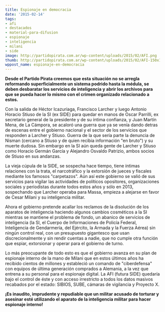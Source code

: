 ```yaml
---
title: Espionaje en democracia
date: '2015-02-14'
tags:
- afi
- destacados
- material-para-difusion
- espionaje
- inteligencia
- milani
- side
image: http://partidopirata.com.ar/wp-content/uploads/2015/02/AFI.png
thumb: http://partidopirata.com.ar/wp-content/uploads/2015/02/AFI-150x150.png
wppost_name: espionaje-en-democracia
---
```


<strong>Desde  el Partido Pirata creemos que esta situación no se arregla reformando superficialmente un sistema podrido hasta la médula, se deben desbaratar los servicios de inteligencia y abrir los archivos para que se pueda hacer lo mismo con el crimen organizado relacionado a estos.</strong>

Con la salida de Héctor Icazuriaga, Francisco Larcher y luego Antonio Horacio Stiuso de la SI (ex SIDE) para quedar en manos de Oscar Parrilli, ex secretario general de la presidente y de su íntima confianza, y Juan Martín Mena, de La Cámpora, se acaloró una guerra que ya se venía dando detras de escenas entre el gobierno nacional y el sector de los servicios que responden a Larcher y Stiuso. Guerra de la que sería parte la denuncia de Nisman (cercano a Stiuso y de quien recibia información "en bruto") y su muerte dudosa. Sin embargo en la SI aún queda gente de Larcher y Stiuso como Horacio Germán García y Alejandro Osvaldo Patrizio, ambos socios de Stiuso en sus andanzas.

La vieja cúpula de la SIDE, se sospecha hace tiempo, tiene íntimas relaciones con la trata, el narcotráfico y la extorsión de jueces y fiscales mediante los famosos "carpetazos". Aún así este gobierno se valió de sus servicios para vigilar las actividades de políticos opositores, organizaciones sociales y periodistas durante todos estos años y sólo en 2013, sospechando que Larcher operaba para Massa, empieza a alejarse en favor de Cesar Milani y su inteligencia militar.

Ahora el gobierno pretende acallar los reclamos de la disolución de los aparatos de inteligencia haciendo algunos cambios cosméticos a la SI mientras se mantiene el problema de fondo, un abanico de servicios de inteligencia (la SI, el Cuerpo de Informaciones de Policía Federal, Inteligencia de Gendarmería, del Ejército, la Armada y la Fuerza Aérea) sin ningún control real, con un presupuesto gigantesco que usan discrecionalmente y sin rendir cuentas a nadie, que no cumple otra función que espiar, extorsionar y operar para el gobierno de turno.

Lo más preocupante de todo esto es que el gobierno avanza en su plan de espionaje interno de la mano de Milani que en estos últimos años ha recibido cientos de millones y estableció un comando de "ciberdefensa" con equipos de última generación comprados a Alemania, a la vez que entrena a su personal para el espionaje digital. La AFI (futura SIDE) quedaría bajo el control de éste y con acceso irrestricto a todos los datos masivos recabados por el estado: SIBIOS, SUBE, cámaras de vigilancia y Proyecto X.

<strong>¡Es inaudito, imprudente y repudiable que un militar acusado de torturar y asesinar esté utilizando el aparato de la inteligencia militar para hacer espionaje interno! </strong>
